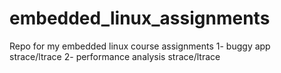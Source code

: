# embedded_linux_assignments
Repo for my embedded linux course assignments
1- buggy app strace/ltrace
2- performance analysis strace/ltrace
